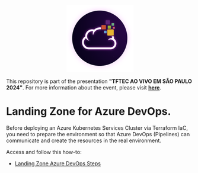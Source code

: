 <p align="center">
<img src="https://github.com/asilvajunior/tftec-terraform-aovivo-24/blob/main/assets/images/unicast_logo.png">
</p>

This repository is part of the presentation **"TFTEC AO VIVO EM SÃO PAULO 2024"**. For more information about the event, please visit [**here**](https://www.tftec.com.br/tftecaovivo-2024/).

# Landing Zone for Azure DevOps.

Before deploying an Azure Kubernetes Services Cluster via Terraform IaC, you need to prepare the environment so that Azure DevOps (Pipelines) can communicate and create the resources in the real environment.

Access and follow this how-to: 

- [Landing Zone Azure DevOps Steps](https://github.com/asilvajunior/tftec-terraform-aovivo-24/blob/main/02-Create-ADO-Pipelines/Landing_Zone_ADO.txt)
